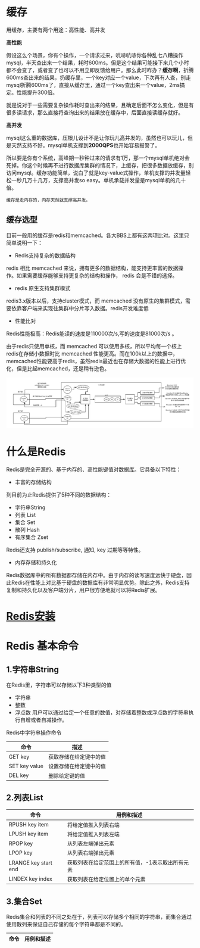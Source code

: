 # 缓存
用缓存，主要有两个用途：高性能、高并发

**高性能**

假设这么个场景，你有个操作，一个请求过来，吭哧吭哧你各种乱七八糟操作mysql，半天查出来一个结果，耗时600ms。但是这个结果可能接下来几个小时都不会变了，或者变了也可以不用立即反馈给用户。那么此时咋办？**缓存啊**，折腾600ms查出来的结果，扔缓存里，一个key对应一个value，下次再有人查，别走mysql折腾600ms了，直接从缓存里，通过一个key查出来一个value，2ms搞定。性能提升300倍。

就是说对于一些需要复杂操作耗时查出来的结果，且确定后面不怎么变化，但是有很多读请求，那么直接将查询出来的结果放在缓存中，后面直接读缓存就好。

**高并发**

mysql这么重的数据库，压根儿设计不是让你玩儿高并发的，虽然也可以玩儿，但是天然支持不好。mysql单机支撑到**2000QPS**也开始容易报警了。

所以要是你有个系统，高峰期一秒钟过来的请求有1万，那一个mysql单机绝对会死掉。你这个时候再不进行数据库集群的情况下，上缓存，把很多数据放缓存，别访问mysql。缓存功能简单，说白了就是key-value式操作，单机支撑的并发量轻松一秒几万十几万，支撑高并发so easy。单机承载并发量是mysql单机的几十倍。

```
缓存是走内存的，内存天然就支撑高并发。
```

## 缓存选型
目前一般用的缓存是redis和memcached。各大BBS上都有这两项比对。这里只简单说明一下：

+ Redis支持复杂的数据结构

redis 相比 memcached 来说，拥有更多的数据结构，能支持更丰富的数据操作。如果需要缓存能够支持更复杂的结构和操作， redis 会是不错的选择。

+ redis 原生支持集群模式

redis3.x版本以后，支持cluster模式，而 memcached 没有原生的集群模式，需要依靠客户端来实现往集群中分片写入数据。redis开发难度低

+ 性能比对

Redis性能极高：Redis能读的速度是110000次/s,写的速度是81000次/s 。

由于redis只使用单核，而 memcached 可以使用多核，所以平均每一个核上redis在存储小数据时比 memcached 性能更高。而在100k以上的数据中，memcached性能要高于redis，虽然redis最近也在存储大数据的性能上进行优化，但是比起memcached，还是稍有逊色。

![Redis线程模型](https://github.com/doocs/advanced-java/blob/master/images/redis-single-thread-model.png)

# 什么是Redis
Redis是完全开源的、基于内存的、高性能键值对数据库。它具备以下特性：
+ 丰富的存储结构

到目前为止Redis提供了5种不同的数据结构：
- 字符串String
- 列表 List
- 集合 Set
- 散列 Hash
- 有序集合 Zset

Redis还支持 publish/subscribe, 通知, key 过期等等特性。

+ 内存存储和持久化

Redis数据库中的所有数据都存储在内存中。由于内存的读写速度远快于硬盘，因此Redis在性能上对比基于硬盘的数据库有非常明显优势。除此之外，Redis支持复制和持久化以及客户端分片，用户很方便地就可以将Redis扩展。

# [Redis安装](http://www.runoob.com/redis/redis-install.html)

# Redis 基本命令

## 1.字符串String
在Redis里，字符串可以存储以下3种类型的值
* 字符串
* 整数
* 浮点数
用户可以通过给定一个任意的数值，对存储着整数或浮点数的字符串执行自增或者自减操作。

Redis中字符串操作命令

|命令|描述|
| ---- | ---- |
|GET key|获取存储在给定键中的值|
|SET key value|设置存储在给定键中的值|
|DEL key|删除给定键的值|

## 2.列表List

|命令|用例和描述|
| ---- | ---- |
|RPUSH key item|将给定值推入列表右端|
|LPUSH key item|将给定值推入列表左端|
|RPOP key|从列表左端弹出元素|
|LPOP key|从列表右端弹出元素|
|LRANGE key start end|获取列表在给定范围上的所有值，-1表示取出所有元素|
|LINDEX key index|获取列表在给定位置上的单个元素|

## 3.集合Set
Redis集合和列表的不同之处在于，列表可以存储多个相同的字符串，而集合通过使用散列来保证自己存储的每个字符串都是不同的。

|命令|用例和描述|
| ---- | ---- |
